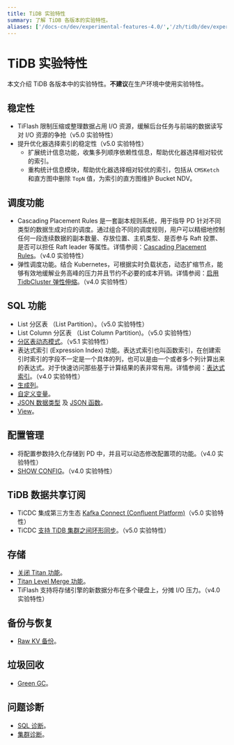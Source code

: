 ```yaml
---
title: TiDB 实验特性
summary: 了解 TiDB 各版本的实验特性。
aliases: ['/docs-cn/dev/experimental-features-4.0/','/zh/tidb/dev/experimental-features-4.0/']
---
```


# TiDB 实验特性

本文介绍 TiDB 各版本中的实验特性。**不建议**在生产环境中使用实验特性。

## 稳定性

+ TiFlash 限制压缩或整理数据占用 I/O 资源，缓解后台任务与前端的数据读写对 I/O 资源的争抢（v5.0 实验特性）
+ 提升优化器选择索引的稳定性（v5.0 实验特性）
    + 扩展统计信息功能，收集多列顺序依赖性信息，帮助优化器选择相对较优的索引。
    + 重构统计信息模块，帮助优化器选择相对较优的索引，包括从 `CMSKetch` 和直方图中删除 `TopN` 值，为索引的直方图维护 Bucket NDV。

## 调度功能

+ Cascading Placement Rules 是一套副本规则系统，用于指导 PD 针对不同类型的数据生成对应的调度。通过组合不同的调度规则，用户可以精细地控制任何一段连续数据的副本数量、存放位置、主机类型、是否参与 Raft 投票、是否可以担任 Raft leader 等属性。详情参阅：[Cascading Placement Rules](/configure-placement-rules.md)。（v4.0 实验特性）
+ 弹性调度功能。结合 Kubernetes，可根据实时负载状态，动态扩缩节点，能够有效地缓解业务高峰的压力并且节约不必要的成本开销。详情参阅：[启用 TidbCluster 弹性伸缩](https://docs.pingcap.com/zh/tidb-in-kubernetes/stable/enable-tidb-cluster-auto-scaling)。（v4.0 实验特性）

## SQL 功能

+ List 分区表 （List Partition）。（v5.0 实验特性）
+ List Column 分区表 （List Column Partition)。（v5.0 实验特性）
+ [分区表动态模式](/partitioned-table.md#动态模式)。（v5.1 实验特性）
+ 表达式索引 (Expression Index) 功能。表达式索引也叫函数索引，在创建索引时索引的字段不一定是一个具体的列，也可以是由一个或者多个列计算出来的表达式。对于快速访问那些基于计算结果的表非常有用。详情参阅：[表达式索引](/sql-statements/sql-statement-create-index.md)。（v4.0 实验特性）
+ [生成列](/generated-columns.md#生成列)。
+ [自定义变量](/user-defined-variables.md#用户自定义变量)。
+ [JSON 数据类型](/data-type-json.md) 及 [JSON 函数](/functions-and-operators/json-functions.md)。
+ [View](/information-schema/information-schema-views.md)。

## 配置管理

+ 将配置参数持久化存储到 PD 中，并且可以动态修改配置项的功能。（v4.0 实验特性）
+ [SHOW CONFIG](/sql-statements/sql-statement-show-config.md)。（v4.0 实验特性）

## TiDB 数据共享订阅

+ TiCDC 集成第三方生态 [Kafka Connect (Confluent Platform)](/ticdc/integrate-confluent-using-ticdc.md)（v5.0 实验特性）
+ TiCDC [支持 TiDB 集群之间环形同步](/ticdc/manage-ticdc.md#环形同步)。（v5.0 实验特性）

## 存储

+ [关闭 Titan 功能](/storage-engine/titan-configuration.md#关闭-titan实验功能)。
+ [Titan Level Merge 功能](/storage-engine/titan-configuration.md#level-merge实验功能)。
+ TiFlash 支持将存储引擎的新数据分布在多个硬盘上，分摊 I/O 压力。（v4.0 实验特性）

## 备份与恢复

+ [Raw KV 备份](/br/use-br-command-line-tool.md#raw-kv-备份实验性功能)。

## 垃圾回收

+ [Green GC](/system-variables.md#tidb_gc_scan_lock_mode-从-v50-版本开始引入)。

## 问题诊断

+ [SQL 诊断](/information-schema/information-schema-sql-diagnostics.md)。
+ [集群诊断](/dashboard/dashboard-diagnostics-access.md)。
